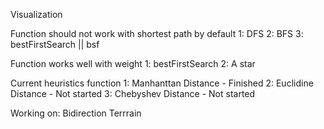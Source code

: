 Visualization

Function should not work with shortest path by default
1: DFS
2: BFS
3: bestFirstSearch || bsf


Function works well with weight
1: bestFirstSearch
2: A star


Current heuristics function
1: Manhanttan Distance - Finished
2: Euclidine Distance - Not started
3: Chebyshev Distance - Not started



Working on:
Bidirection
Terrrain